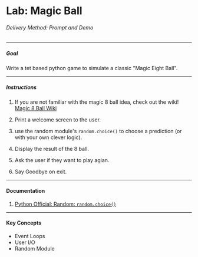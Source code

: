 # Lab: Magic Ball

###### Delivery Method: Prompt and Demo

--------------

##### Goal

Write a tet based python game to simulate a classic "Magic Eight Ball".

--------------------

##### Instructions

1. If you are not familiar with the magic 8 ball idea, check out the wiki! [Magic 8 Ball Wiki](https://en.wikipedia.org/wiki/Magic_8-Ball)


1. Print a welcome screen to the user.
1. use the random module's `random.choice()` to choose a prediction (or with your own clever logic).
1. Display the result of the 8 ball.
1. Ask the user if they want to play agian.
1. Say Goodbye on exit.
-------------------

#### Documentation

1. [Python Official: Random: `random.choice()`](https://docs.python.org/3/library/random.html#random.choice)

----------------------

#### Key Concepts

- Event Loops
- User I/O
- Random Module
